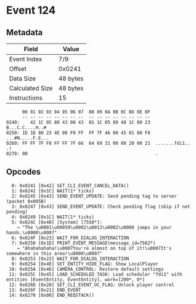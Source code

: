 # Event 124

## Metadata

| Field           | Value    |
|-----------------|----------|
| Event Index     | 7/9      |
| Offset          | 0x0241   |
| Data Size       | 48 bytes |
| Calculated Size | 48 bytes |
| Instructions    | 15       |

```
      00 01 02 03 04 05 06 07  08 09 0A 0B 0C 0D 0E 0F
      -- -- -- -- -- -- -- --  -- -- -- -- -- -- -- --
0240:    42 1C 05 80 43 00 43  01 1C 05 80 48 1C 80 23   B...C.C....H..#
0250: 1D 1D 80 23 4E 00 F0 FF  FF 7F 46 00 45 01 80 F8  ...#N.....F.E...
0260: FF FF 7F F8 FF FF 7F 66  64 69 31 00 80 20 00 21  .......fdi1.. .!
0270: 00                                                .               
```

## Opcodes

```
  0: 0x0241 [0x42] SET_CLI_EVENT_CANCEL_DATA()
  1: 0x0242 [0x1C] WAIT(1* ticks)
  2: 0x0245 [0x43] SEND_EVENT_UPDATE: Send pending tag to server (packet 0x005B)
  3: 0x0247 [0x43] SEND_EVENT_UPDATE: Check pending flag (skip if not pending)
  4: 0x0249 [0x1C] WAIT(1* ticks)
  5: 0x024C [0x48] [System] [7558*]:
    → "The \u0001\u00050\u0002\u0013\u0002\u0000 jumps in your hands.\u0000\u0007"
  6: 0x024F [0x23] WAIT_FOR_DIALOG_INTERACTION
  7: 0x0250 [0x1D] PRINT_EVENT_MESSAGE(message_id=7562*)
    → "Ahahahahaha!\u0007You're almost on top of it!\u0007It's somewhere in this area!\u0000\u0007"
  8: 0x0253 [0x23] WAIT_FOR_DIALOG_INTERACTION
  9: 0x0254 [0x4E] SET_ENTITY_HIDE_FLAG: Show LocalPlayer
 10: 0x025A [0x46] CAMERA_CONTROL: Restore default settings
 11: 0x025C [0x45] LOAD_SCHEDULED_TASK: Load scheduler "fdi1" with entities [EventEntity, EventEntity], work=[200*, 0*]
 12: 0x026D [0x20] SET_CLI_EVENT_UC_FLAG: Unlock player control
 13: 0x026F [0x21] END_EVENT
 14: 0x0270 [0x00] END_REQSTACK()
```
